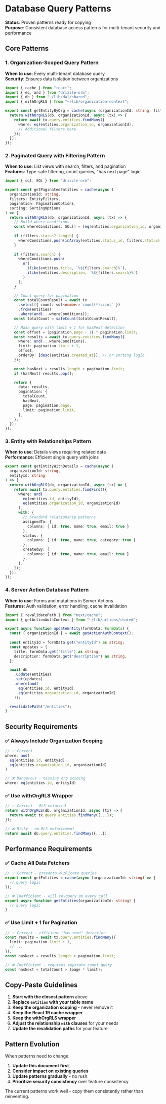 # Database Query Patterns

**Status**: Proven patterns ready for copying  
**Purpose**: Consistent database access patterns for multi-tenant security and performance

## Core Patterns

### 1. Organization-Scoped Query Pattern

**When to use**: Every multi-tenant database query  
**Security**: Ensures data isolation between organizations

```typescript
import { cache } from "react";
import { eq, and } from "drizzle-orm";
import { db } from "~/lib/dal/shared";
import { withOrgRLS } from "~/lib/organization-context";

export const getEntityByOrg = cache(async (organizationId: string, filters?: EntityFilters) => {
  return withOrgRLS(db, organizationId, async (tx) => {
    return await tx.query.entities.findMany({
      where: eq(entities.organization_id, organizationId),
      // Additional filters here
    });
  });
});
```

### 2. Paginated Query with Filtering Pattern

**When to use**: List views with search, filters, and pagination  
**Features**: Type-safe filtering, count queries, "has next page" logic

```typescript
import { sql, SQL } from "drizzle-orm";

export const getPaginatedEntities = cache(async (
  organizationId: string,
  filters: EntityFilters,
  pagination: PaginationOptions,
  sorting: SortingOptions
) => {
  return withOrgRLS(db, organizationId, async (tx) => {
    // Build where conditions
    const whereConditions: SQL[] = [eq(entities.organization_id, organizationId)];
    
    if (filters.status?.length) {
      whereConditions.push(inArray(entities.status_id, filters.status));
    }
    
    if (filters.search) {
      whereConditions.push(
        or(
          ilike(entities.title, `%${filters.search}%`),
          ilike(entities.description, `%${filters.search}%`)
        )
      );
    }

    // Count query for pagination
    const totalCountResult = await tx
      .select({ count: sql<number>`count(*)::int` })
      .from(entities)
      .where(and(...whereConditions));
    const totalCount = safeCount(totalCountResult);

    // Main query with limit + 1 for hasNext detection
    const offset = (pagination.page - 1) * pagination.limit;
    const results = await tx.query.entities.findMany({
      where: and(...whereConditions),
      limit: pagination.limit + 1,
      offset,
      orderBy: [desc(entities.created_at)], // or sorting logic
    });

    const hasNext = results.length > pagination.limit;
    if (hasNext) results.pop();

    return {
      data: results,
      pagination: {
        totalCount,
        hasNext,
        page: pagination.page,
        limit: pagination.limit,
      },
    };
  });
});
```

### 3. Entity with Relationships Pattern

**When to use**: Details views requiring related data  
**Performance**: Efficient single query with joins

```typescript
export const getEntityWithDetails = cache(async (
  organizationId: string,
  entityId: string
) => {
  return withOrgRLS(db, organizationId, async (tx) => {
    return await tx.query.entities.findFirst({
      where: and(
        eq(entities.id, entityId),
        eq(entities.organization_id, organizationId)
      ),
      with: {
        // Standard relationship patterns
        assignedTo: {
          columns: { id: true, name: true, email: true }
        },
        status: {
          columns: { id: true, name: true, category: true }
        },
        createdBy: {
          columns: { id: true, name: true, email: true }
        },
      },
    });
  });
});
```

### 4. Server Action Database Pattern

**When to use**: Forms and mutations in Server Actions  
**Features**: Auth validation, error handling, cache invalidation

```typescript
import { revalidatePath } from "next/cache";
import { getActionAuthContext } from "~/lib/actions/shared";

export async function updateEntity(formData: FormData) {
  const { organizationId } = await getActionAuthContext();
  
  const entityId = formData.get("entityId") as string;
  const updates = {
    title: formData.get("title") as string,
    description: formData.get("description") as string,
  };

  await db
    .update(entities)
    .set(updates)
    .where(and(
      eq(entities.id, entityId),
      eq(entities.organization_id, organizationId)
    ));

  revalidatePath("/entities");
}
```

## Security Requirements

### ✅ Always Include Organization Scoping
```typescript
// ✅ Correct
where: and(
  eq(entities.id, entityId),
  eq(entities.organization_id, organizationId)
)

// ❌ Dangerous - missing org scoping
where: eq(entities.id, entityId)
```

### ✅ Use withOrgRLS Wrapper
```typescript
// ✅ Correct - RLS enforced
return withOrgRLS(db, organizationId, async (tx) => {
  return await tx.query.entities.findMany({...});
});

// ❌ Risky - no RLS enforcement
return await db.query.entities.findMany({...});
```

## Performance Requirements

### ✅ Cache All Data Fetchers
```typescript
// ✅ Correct - prevents duplicate queries
export const getEntities = cache(async (organizationId: string) => {
  // query logic
});

// ❌ Inefficient - will re-query on every call
export async function getEntities(organizationId: string) {
  // query logic
}
```

### ✅ Use Limit + 1 for Pagination
```typescript
// ✅ Correct - efficient "has next" detection
const results = await tx.query.entities.findMany({
  limit: pagination.limit + 1,
  // ...
});
const hasNext = results.length > pagination.limit;

// ❌ Inefficient - requires separate count query
const hasNext = totalCount > (page * limit);
```

## Copy-Paste Guidelines

1. **Start with the closest pattern** above
2. **Replace `entities` with your table name**
3. **Keep the organization scoping** - never remove it
4. **Keep the React 19 cache wrapper**
5. **Keep the withOrgRLS wrapper**
6. **Adjust the relationship `with` clauses** for your needs
7. **Update the revalidation paths** for your feature

## Pattern Evolution

When patterns need to change:
1. **Update this document first**
2. **Consider impact on existing queries**
3. **Update patterns gradually** - no rush
4. **Prioritize security consistency** over feature consistency

The current patterns work well - copy them consistently rather than reinventing.